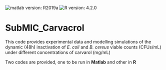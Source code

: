 ![matlab version: R2019a](https://img.shields.io/badge/Matlab-R2019a-red)
![R version: 4.2.0](https://img.shields.io/badge/R-4.2.0-green)
# SubMIC_Carvacrol

This code provides experimental data and modelling simulations of the dynamic (48h) inactivation of *E. coli* and *B. cereus* viable counts (CFUs/mL) under different concentrations of carvarol (mg/mL)

Two codes are provided, one to be run in **Matlab** and other in **R**
